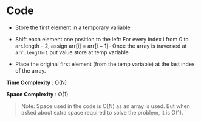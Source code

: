 # Code

- Store the first element in a temporary variable

- Shift each element one position to the left:
For every index i from 0 to arr.length - 2, assign arr[i] = arr[i + 1]- Once the array is traversed at    `arr.length-1` put value store at temp variable

- Place the original first element (from the temp variable) at the last index of the array.


**Time Complexity** : O(N)

**Space Complexity** : O(1)

> Note: Space used in the code is O(N) as an array is used. But when asked about extra space required to solve the problem, it is O(1).
